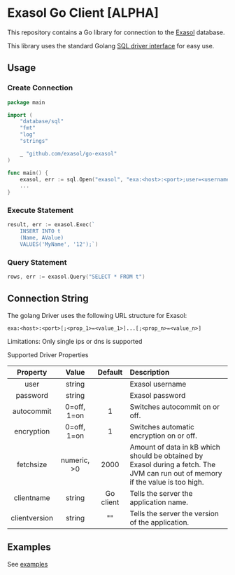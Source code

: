 # Exasol Go Client [ALPHA]

This repository contains a Go library for connection to the [Exasol](https://www.exasol.com/) database.

This library uses the standard Golang [SQL driver interface](https://golang.org/pkg/database/sql/) for easy use.

## Usage

### Create Connection

```go
package main

import (
	"database/sql"
	"fmt"
	"log"
	"strings"

	_ "github.com/exasol/go-exasol"
)

func main() {
	exasol, err := sql.Open("exasol", "exa:<host>:<port>;user=<username>;password=<password>")
	...
}
```

### Execute Statement

```go
result, err := exasol.Exec(`
    INSERT INTO t
    (Name, AValue)
    VALUES('MyName', '12');`)
```

### Query Statement

```go
rows, err := exasol.Query("SELECT * FROM t")
```

## Connection String

The golang Driver uses the following URL structure for Exasol:

`exa:<host>:<port>[;<prop_1>=<value_1>]...[;<prop_n>=<value_n>]`

Limitations: Only single ips or dns is supported

Supported Driver Properties

| Property      | Value         | Default   | Description                                      |
| :-----------: | :-----------: | :-------: | :----------------------------------------------- |
| user          |  string       |           | Exasol username                                  |
| password      |  string       |           | Exasol password                                  |
| autocommit    |  0=off, 1=on  | 1         | Switches autocommit on or off.                   |
| encryption    |  0=off, 1=on  | 1         | Switches automatic encryption on or off.         |
| fetchsize     | numeric, >0   | 2000      | Amount of data in kB which should be obtained by Exasol during a fetch. The JVM can run out of memory if the value is too high.  |
| clientname    |  string       | Go client | Tells the server the application name.           |
| clientversion |  string       | ""        | Tells the server the version of the application. |

## Examples

See [examples](examples)